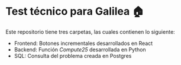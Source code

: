 # Test técnico para Galilea :house:
Este repositorio tiene tres carpetas, las cuales contienen lo siguiente:
* Frontend: Botones incrementales desarrollados en React
* Backend: Función *Compute25* desarrollada en Python
* SQL: Consulta del problema creada en Postgres